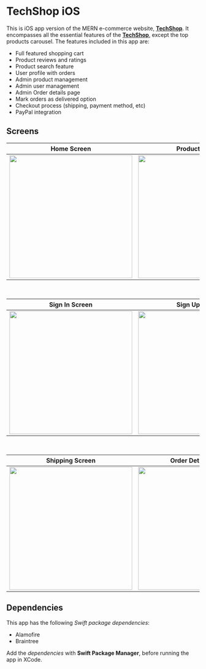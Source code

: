 # TechShop iOS

This is iOS app version of the MERN e-commerce website, [**TechShop**](https://github.com/Swarup-Ranjan-Mondal/TechShop). It encompasses all the essential features of the [**TechShop**](https://github.com/Swarup-Ranjan-Mondal/TechShop), except the top products carousel. The features included in this app are:

- Full featured shopping cart
- Product reviews and ratings
- Product search feature
- User profile with orders
- Admin product management
- Admin user management
- Admin Order details page
- Mark orders as delivered option
- Checkout process (shipping, payment method, etc)
- PayPal integration

## Screens

| Home Screen                                                                                                                  | Product Screen                                                                                                                  | Shopping Cart Screen                                                                                                         |
| ---------------------------------------------------------------------------------------------------------------------------- | ------------------------------------------------------------------------------------------------------------------------------- | ---------------------------------------------------------------------------------------------------------------------------- |
| <img src="https://github.com/Swarup-Ranjan-Mondal/TechShop-iOS/tree/main/screenshots/home-screen.png?raw=true" width="320"/> | <img src="https://github.com/Swarup-Ranjan-Mondal/TechShop-iOS/tree/main/screenshots/product-screen.png?raw=true" width="320"/> | <img src="https://github.com/Swarup-Ranjan-Mondal/TechShop-iOS/tree/main/screenshots/cart-screen.png?raw=true" width="320"/> |

&nbsp;

| Sign In Screen                                                                                                                 | Sign Up Screen                                                                                                                 | Profile Screen                                                                                                                  |
| ------------------------------------------------------------------------------------------------------------------------------ | ------------------------------------------------------------------------------------------------------------------------------ | ------------------------------------------------------------------------------------------------------------------------------- |
| <img src="https://github.com/Swarup-Ranjan-Mondal/TechShop-iOS/tree/main/screenshots/signin-screen.png?raw=true" width="320"/> | <img src="https://github.com/Swarup-Ranjan-Mondal/TechShop-iOS/tree/main/screenshots/signup-screen.png?raw=true" width="320"/> | <img src="https://github.com/Swarup-Ranjan-Mondal/TechShop-iOS/tree/main/screenshots/profile-screen.png?raw=true" width="320"/> |

&nbsp;

| Shipping Screen                                                                                                                  | Order Detail Screen                                                                                                                  | Screen showing Search functionality                                                                                                             |
| -------------------------------------------------------------------------------------------------------------------------------- | ------------------------------------------------------------------------------------------------------------------------------------ | ----------------------------------------------------------------------------------------------------------------------------------------------- |
| <img src="https://github.com/Swarup-Ranjan-Mondal/TechShop-iOS/tree/main/screenshots/shipping-screen.png?raw=true" width="320"/> | <img src="https://github.com/Swarup-Ranjan-Mondal/TechShop-iOS/tree/main/screenshots/order-detail-screen.png?raw=true" width="320"/> | <img src="https://github.com/Swarup-Ranjan-Mondal/TechShop-iOS/tree/main/screenshots/search-functionality-on-screen.png?raw=true" width="320"/> |

## Dependencies

This app has the following _Swift package dependencies_:

- Alamofire
- Braintree

Add the _dependencies_ with **Swift Package Manager**, before running the app in XCode.
